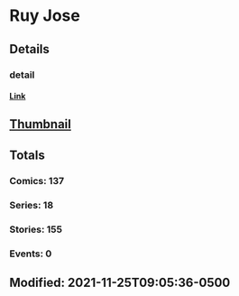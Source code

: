 # Ruy  Jose 
## Details
### detail
#### [Link](http://marvel.com/comics/creators/13278/ruy_jose?utm_campaign=apiRef&utm_source=225578a89fc76f3d20fbffda5d17a88d)
## [Thumbnail](http://i.annihil.us/u/prod/marvel/i/mg/b/40/image_not_available.jpg)
## Totals
### Comics: 137
### Series: 18
### Stories: 155
### Events: 0
## Modified: 2021-11-25T09:05:36-0500